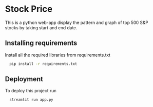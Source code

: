 
# Stock Price

This is a python web-app display the pattern and graph of top 500 S&P stocks by taking start and end date.

## Installing  requirements
Install all the required libraries from requirements.txt

```bash
  pip install -r requirements.txt
```

## Deployment

To deploy this project run

```bash
  streamlit run app.py
```


